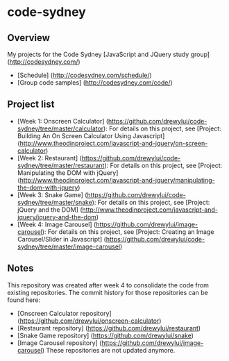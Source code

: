 code-sydney
===========

## Overview ##

My projects for the Code Sydney [JavaScript and JQuery study group] (http://codesydney.com/)

* [Schedule] (http://codesydney.com/schedule/)
* [Group code samples] (http://codesydney.com/code/)

## Project list ##
* [Week 1: Onscreen Calculator] (https://github.com/drewylui/code-sydney/tree/master/calculator): For details on this project, see [Project: Building An On Screen Calculator Using Javascript] (http://www.theodinproject.com/javascript-and-jquery/on-screen-calculator)
* [Week 2: Restaurant] (https://github.com/drewylui/code-sydney/tree/master/restaurant): For details on this project, see [Project: Manipulating the DOM with jQuery] (http://www.theodinproject.com/javascript-and-jquery/manipulating-the-dom-with-jquery)
* [Week 3: Snake Game] (https://github.com/drewylui/code-sydney/tree/master/snake): For details on this project, see [Project: jQuery and the DOM] (http://www.theodinproject.com/javascript-and-jquery/jquery-and-the-dom)
* [Week 4: Image Carousel] (https://github.com/drewylui/image-carousel): For details on this project, see [Project: Creating an Image Carousel/Slider in Javascript] (https://github.com/drewylui/code-sydney/tree/master/image-carousel)

## Notes ##

This repository was created after week 4 to consolidate the code from existing repositories. The commit history for those repositories can be found here:
* [Onscreen Calculator repository] (https://github.com/drewylui/onscreen-calculator)
* [Restaurant repository] (https://github.com/drewylui/restaurant)
* [Snake Game repository] (https://github.com/drewylui/snake)
* [Image Carousel repository] (https://github.com/drewylui/image-carousel)
These repositories are not updated anymore. 

